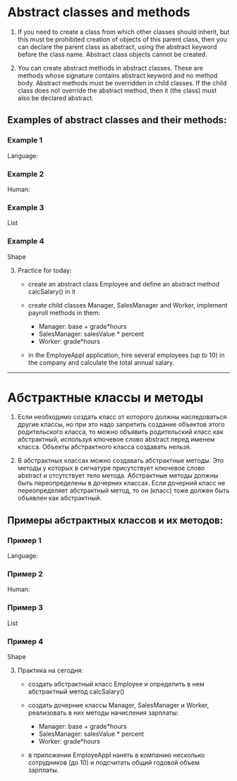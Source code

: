 # Abstract classes and methods

1. If you need to create a class from which other classes should inherit, but this must be prohibited
   creation of objects of this parent class, then you can declare the parent class as abstract,
   using the abstract keyword before the class name. Abstract class objects cannot be created.

2. You can create abstract methods in abstract classes. These are methods whose signature contains
   abstract keyword and no method body. Abstract methods must be overridden in child classes.
   If the child class does not override the abstract method, then it (the class) must also be declared abstract.

## Examples of abstract classes and their methods:

### Example 1
Language:


### Example 2

Human:


### Example 3

List


### Example 4

Shape


3. Practice for today:
    - create an abstract class Employee and define an abstract method calcSalary() in it

    - create child classes Manager, SalesManager and Worker, implement payroll methods in them:
        - Manager: base + grade*hours
        - SalesManager: salesValue * percent
        - Worker: grade*hours

    - in the EmployeAppl application, hire several employees (up to 10) in the company and calculate the total annual salary.

_________________________________________________________

# Абстрактные классы и методы

1. Если необходимо создать класс от которого должны наследоваться другие классы, но при это надо запретить
   создание объектов этого родительского класса, то можно объявить родительский класс как абстрактный,
   используя ключевое слово abstract перед именем класса. Объекты абстрактного класса создавать нельзя.


2. В абстрактных классах можно создавать абстрактные методы. Это методы у которых в сигнатуре присутствует
   ключевое слово abstract и отсутствует тело метода. Абстрактные методы должны быть переопределены в дочерних классах.
   Если дочерний класс не переопределяет абстрактный метод, то он (класс) тоже должен быть объявлен как абстрактный.

## Примеры абстрактных классов и их методов:

### Пример 1
Language:


### Пример 2

Human:


### Пример 3

List 


### Пример 4 

Shape


3. Практика на сегодня:
   - создать абстрактный класс Employee и определить в нем абстрактный метод calcSalary()

   - создать дочерние классы Manager, SalesManager и  Worker, реализовать в них методы начисления зарплаты:
     - Manager: base + grade*hours
     - SalesManager: salesValue * percent
     - Worker: grade*hours
     
   - в приложении EmployeAppl нанять в компанию несколько сотрудников (до 10) и подсчитать общий годовой объем зарплаты. 